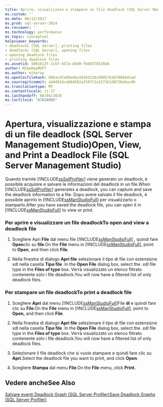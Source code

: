 ```yaml
---
title: Aprire, visualizzare e stampare un file deadlock (SQL Server Management Studio) | Microsoft Docs
ms.custom: ''
ms.date: 06/13/2017
ms.prod: sql-server-2014
ms.reviewer: ''
ms.technology: performance
ms.topic: conceptual
helpviewer_keywords:
- deadlocks [SQL Server], printing files
- deadlocks [SQL Server], opening files
- opening deadlock files
- printing deadlock files
ms.assetid: 5061b13f-2cb7-457a-b8d0-fbd437b510ab
author: MikeRayMSFT
ms.author: mikeray
ms.openlocfilehash: 08bacd7a99e45e10163216c69057b167088441ad
ms.sourcegitcommit: ad4d92dce894592a259721a1571b1d8736abacdb
ms.translationtype: MT
ms.contentlocale: it-IT
ms.lasthandoff: 08/04/2020
ms.locfileid: "87634995"
---
```

# <a name="open-view-and-print-a-deadlock-file-sql-server-management-studio"></a><span data-ttu-id="945e0-102">Apertura, visualizzazione e stampa di un file deadlock (SQL Server Management Studio)</span><span class="sxs-lookup"><span data-stu-id="945e0-102">Open, View, and Print a Deadlock File (SQL Server Management Studio)</span></span>
  <span data-ttu-id="945e0-103">Quando tramite [!INCLUDE[ssSqlProfiler](../../includes/sssqlprofiler-md.md)] viene generato un deadlock, è possibile acquisire e salvare le informazioni del deadlock in un file.</span><span class="sxs-lookup"><span data-stu-id="945e0-103">When [!INCLUDE[ssSqlProfiler](../../includes/sssqlprofiler-md.md)] generates a deadlock, you can capture and save the deadlock information to a file.</span></span> <span data-ttu-id="945e0-104">Dopo avere salvato il file deadlock, è possibile aprirlo in [!INCLUDE[ssManStudioFull](../../includes/ssmanstudiofull-md.md)] per visualizzarlo o stamparlo.</span><span class="sxs-lookup"><span data-stu-id="945e0-104">After you have saved the deadlock file, you can open it in [!INCLUDE[ssManStudioFull](../../includes/ssmanstudiofull-md.md)] to view or print.</span></span>  
  
### <a name="to-open-and-view-a-deadlock-file"></a><span data-ttu-id="945e0-105">Per aprire e visualizzare un file deadlock</span><span class="sxs-lookup"><span data-stu-id="945e0-105">To open and view a deadlock file</span></span>  
  
1.  <span data-ttu-id="945e0-106">Scegliere Apri **File** dal menu file [!INCLUDE[ssManStudioFull](../../includes/ssmanstudiofull-md.md)] , quindi fare **Open**clic su **file**.</span><span class="sxs-lookup"><span data-stu-id="945e0-106">On the **File** menu in [!INCLUDE[ssManStudioFull](../../includes/ssmanstudiofull-md.md)], point to **Open**, and then click **File**.</span></span>  
  
2.  <span data-ttu-id="945e0-107">Nella finestra di dialogo **Apri file** selezionare il tipo di file con estensione xdl nella casella **Tipo file** .</span><span class="sxs-lookup"><span data-stu-id="945e0-107">In the **Open File** dialog box, select the .xdl file type in the **Files of type** box.</span></span> <span data-ttu-id="945e0-108">Verrà visualizzato un elenco filtrato contenente solo i file deadlock.</span><span class="sxs-lookup"><span data-stu-id="945e0-108">You will now have a filtered list of only deadlock files.</span></span>  
  
### <a name="to-print-a-deadlock-file"></a><span data-ttu-id="945e0-109">Per stampare un file deadlock</span><span class="sxs-lookup"><span data-stu-id="945e0-109">To print a deadlock file</span></span>  
  
1.  <span data-ttu-id="945e0-110">Scegliere **Apri** dal menu [!INCLUDE[ssManStudioFull](../../includes/ssmanstudiofull-md.md)]File **di** e quindi fare clic su **File**.</span><span class="sxs-lookup"><span data-stu-id="945e0-110">On the **File** menu in [!INCLUDE[ssManStudioFull](../../includes/ssmanstudiofull-md.md)], point to **Open,** and then click **File**.</span></span>  
  
2.  <span data-ttu-id="945e0-111">Nella finestra di dialogo **Apri file** selezionare il tipo di file con estensione xdl nella casella **Tipo file** .</span><span class="sxs-lookup"><span data-stu-id="945e0-111">In the **Open File** dialog box, select the .xdl file type in the **Files of type** box.</span></span> <span data-ttu-id="945e0-112">Verrà visualizzato un elenco filtrato contenente solo i file deadlock.</span><span class="sxs-lookup"><span data-stu-id="945e0-112">You will now have a filtered list of only deadlock files.</span></span>  
  
3.  <span data-ttu-id="945e0-113">Selezionare il file deadlock che si vuole stampare e quindi fare clic su **Apri**.</span><span class="sxs-lookup"><span data-stu-id="945e0-113">Select the deadlock file you want to print, and click **Open**.</span></span>  
  
4.  <span data-ttu-id="945e0-114">Scegliere **Stampa** dal menu **File**.</span><span class="sxs-lookup"><span data-stu-id="945e0-114">On the **File** menu, click **Print.**</span></span>  
  
## <a name="see-also"></a><span data-ttu-id="945e0-115">Vedere anche</span><span class="sxs-lookup"><span data-stu-id="945e0-115">See Also</span></span>  
 [<span data-ttu-id="945e0-116">Salvare eventi Deadlock Graph &#40;SQL Server Profiler&#41;</span><span class="sxs-lookup"><span data-stu-id="945e0-116">Save Deadlock Graphs &#40;SQL Server Profiler&#41;</span></span>](save-deadlock-graphs-sql-server-profiler.md)  
  
  
